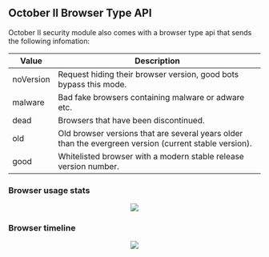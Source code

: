 ## October II Browser Type API

October II security module also comes with a browser type api that sends the following infomation:

Value | Description
---|---
noVersion | Request hiding their browser version, good bots bypass this mode.
malware | Bad fake browsers containing malware or adware etc.
dead | Browsers that have been discontinued.
old | Old browser versions that are several years older than the evergreen version (current stable version).
good | Whitelisted browser with a modern stable release version number.

### Browser usage stats

<p align="center"><img src="https://github.com/ayumi-cloud/oc-security-module/blob/master/src/assets/images/browser-stats-2019.jpg"></p>

### Browser timeline

<p align="center"><img src="https://github.com/ayumi-cloud/oc-security-module/blob/master/src/assets/images/Timeline_of_web_browsers.svg"></p>
